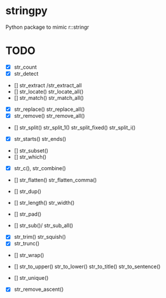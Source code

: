 # stringpy
Python package to mimic r::stringr

# TODO
- [x] str_count
- [x] str_detect
- [] str_extract /str_extract_all
- [] str_locate() str_locate_all()
- [] str_match() str_match_all()
- [x] str_replace() str_replace_all()
- [x] str_remove() str_remove_all()
- [] str_split() str_split_1() str_split_fixed() str_split_i()
- [x] str_starts() str_ends()

- [] str_subset()
- [] str_which()

- [x] str_c(), str_combine()
- [] str_flatten() str_flatten_comma()

- [] str_dup()
- [] str_length() str_width()
- [] str_pad()
- [] str_sub()/  str_sub_all()
- [x] str_trim() str_squish()
- [x] str_trunc()
- [] str_wrap()

- [] str_to_upper() str_to_lower() str_to_title() str_to_sentence()
- [] str_unique()
- [x] str_remove_ascent()
